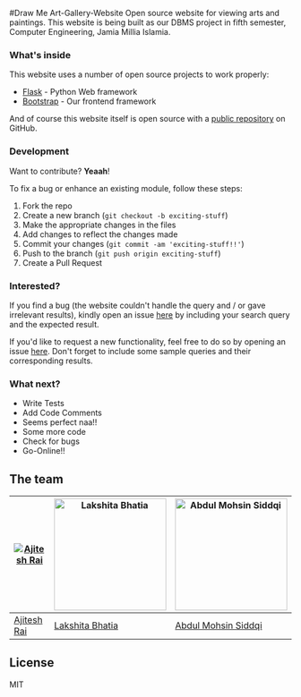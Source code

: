 #Draw Me Art-Gallery-Website
Open source website for viewing arts and paintings. This website is being built as our DBMS project in fifth semester, Computer Engineering, Jamia Millia Islamia.


### What's inside

This website uses a number of open source projects to work properly:

* [Flask] -  Python Web framework
* [Bootstrap] -  Our frontend framework



And of course this website itself is open source with a [public repository][dill]
 on GitHub.

### Development

Want to contribute? **Yeaah**!

To fix a bug or enhance an existing module, follow these steps:

1. Fork the repo
2. Create a new branch (`git checkout -b exciting-stuff`)
3. Make the appropriate changes in the files
4. Add changes to reflect the changes made
5. Commit your changes (`git commit -am 'exciting-stuff!!'`)
6. Push to the branch (`git push origin exciting-stuff`)
7. Create a Pull Request

### Interested?

If you find a bug (the website couldn't handle the query and / or gave irrelevant results), kindly open an issue [here](https://github.com/ajiteshr7/art-gallery-website/issues/new) by including your search query and the expected result.

If you'd like to request a new functionality, feel free to do so by opening an issue [here](https://github.com/ajiteshr7/art-gallery-website/issues/new). Don't forget to include some sample queries and their corresponding results.


### What next?

 - Write Tests
 - Add Code Comments
 - Seems perfect naa!!
 - Some more code
 - Check for bugs
 - Go-Online!!

## The team

[![Ajitesh Rai](https://avatars2.githubusercontent.com/u/16607284?v=4&s=200)](https://github.com/ajiteshr7) | [<img src="https://avatars1.githubusercontent.com/u/11724736?v=4&s=150" alt="Lakshita Bhatia" width="200"/>](https://github.com/lakshita-bhatia) |  [<img src="https://avatars1.githubusercontent.com/u/17673732?v=4&s=150" alt="Abdul Mohsin Siddqi" width="200"/>](https://github.com/mohsincl)
---|---| ---
[Ajitesh Rai](https://github.com/ajiteshr7) |[Lakshita Bhatia](https://github.com/lakshita-bhatia) |[Abdul Mohsin Siddqi](https://github.com/mohsincl)


License
----

MIT



   [dill]: <https://github.com/ajiteshr7/art-gallery-website>
   [Flask]:<http://flask.pocoo.org/>
   [Bootstrap]: <http://getbootstrap.com/getting-started/>
